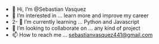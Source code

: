 - 👋 Hi, I’m @Sebastian Vasquez
- 👀 I’m interested in ... learn more and improve my career
- 2- 🌱 I’m currently learning ... Python and Javascript
- 💞️ I’m looking to collaborate on ... any kind of project
- 📫 How to reach me ... sebastianvasquez441@gmail.com

<!---
Seventinno/Seventinno is a ✨ special ✨ repository because its `README.md` (this file) appears on your GitHub profile.
You can click the Preview link to take a look at your changes.
--->
